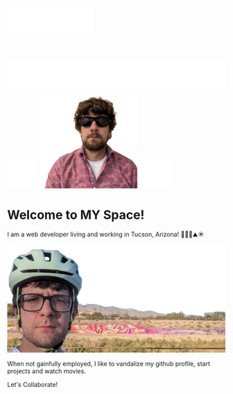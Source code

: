 ![](./assets/spacer-web-dev.svg)![](./assets/obligatory-web-dev.svg)
## ![](./assets/spacer-greeter.svg)![](./assets/wavingHand.svg) ![](./assets/CoolGuySmaller.png) ![](./assets/wavingHandRight.svg)

# Welcome to MY Space!

I am a web developer living and working in Tucson, Arizona! 🌵🌵🌵⛰️☀️

![](./assets/SafetyFirstTransp.png)

When not gainfully employed, I like to vandalize my github profile, start projects and watch movies. 

Let's Collaborate!
<!--
**PhiloTFarnsworth/PhiloTFarnsworth** is a ✨ _special_ ✨ repository because its `README.md` (this file) appears on your GitHub profile.

Here are some ideas to get you started:

- 🔭 I’m currently working on ...
- 🌱 I’m currently learning ...
- 👯 I’m looking to collaborate on ...
- 🤔 I’m looking for help with ...
- 💬 Ask me about ...
- 📫 How to reach me: ...
- 😄 Pronouns: ...
- ⚡ Fun fact: ...
-->

